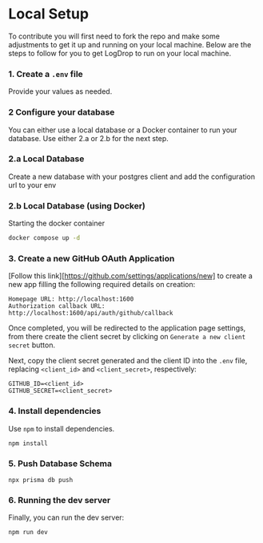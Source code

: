 # Local Setup

To contribute you will first need to fork the repo and make some adjustments to get it up and running on your local machine. Below are the steps to follow for you to get LogDrop to run on your local machine.

### 1. Create a `.env` file

Provide your values as needed.

### 2 Configure your database

You can either use a local database or a Docker container to run your database.
Use either 2.a or 2.b for the next step.

### 2.a Local Database

Create a new database with your postgres client and add the configuration url to your env

### 2.b Local Database (using Docker)

Starting the docker container

```bash
docker compose up -d
```

### 3. Create a new GitHub OAuth Application

[Follow this link][https://github.com/settings/applications/new] to create a new app filling the following required
details on creation:

```
Homepage URL: http://localhost:1600
Authorization callback URL: http://localhost:1600/api/auth/github/callback
```

Once completed, you will be redirected to the application page settings, from
there create the client secret by clicking on `Generate a new client secret`
button.

Next, copy the client secret generated and the client ID into the `.env` file,
replacing `<client_id>` and `<client_secret>`, respectively:

```
GITHUB_ID=<client_id>
GITHUB_SECRET=<client_secret>
```

### 4. Install dependencies

Use `npm` to install dependencies.

```
npm install
```

### 5. Push Database Schema

```
npx prisma db push
```

### 6. Running the dev server

Finally, you can run the dev server:

```
npm run dev
```
